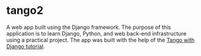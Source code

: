 # tango2
A web app built using the Django framework.
The purpose of this application is to learn Django, Python, and web back-end infrastructure using a practical project.
The app was built with the help of the [Tango with Django tutorial](http://www.tangowithdjango.com).
